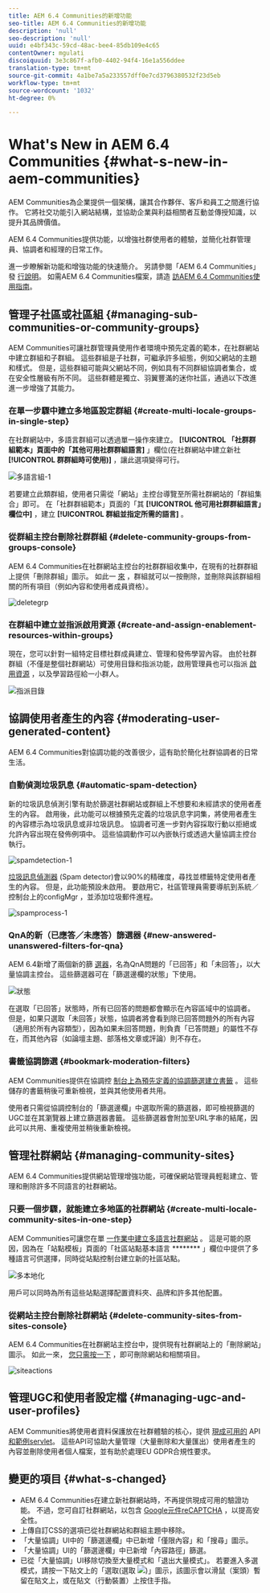 ```yaml
---
title: AEM 6.4 Communities的新增功能
seo-title: AEM 6.4 Communities的新增功能
description: 'null'
seo-description: 'null'
uuid: e4bf343c-59cd-48ac-bee4-85db109e4c65
contentOwner: mgulati
discoiquuid: 3e3c867f-afb0-4402-94f4-16e1a556ddee
translation-type: tm+mt
source-git-commit: 4a1be7a5a233557dff0e7cd3796380532f23d5eb
workflow-type: tm+mt
source-wordcount: '1032'
ht-degree: 0%

---
```



# What&#39;s New in AEM 6.4 Communities {#what-s-new-in-aem-communities}

AEM Communities為企業提供一個架構，讓其合作夥伴、客戶和員工之間進行協作。 它將社交功能引入網站結構，並協助企業與利益相關者互動並傳授知識，以提升其品牌價值。

AEM 6.4 Communities提供功能，以增強社群使用者的體驗，並簡化社群管理員、協調者和經理的日常工作。

進一步瞭解新功能和增強功能的快速簡介。 另請參閱「AEM 6.4 Communities」發 [行說明](../release-notes/communities-release-notes.md)。 如需AEM 6.4 Communities檔案，請造 [訪AEM 6.4 Communities使用指南](home.md)。

## 管理子社區或社區組 {#managing-sub-communities-or-community-groups}

AEM Communities可讓社群管理員使用作者環境中預先定義的範本，在社群網站中建立群組和子群組。 這些群組是子社群，可繼承許多組態，例如父網站的主題和樣式。 但是，這些群組可能與父網站不同，例如具有不同群組協調者集合，或在安全性層級有所不同。 這些群體是獨立、羽翼豐滿的迷你社區，通過以下改進進一步增強了其能力。

### 在單一步驟中建立多地區設定群組 {#create-multi-locale-groups-in-single-step}

在社群網站中，多語言群組可以透過單一操作來建立。 **[!UICONTROL 「社群群組範本」頁面中的「其他可用社群群組語言]** 」欄位(在社群網站中建立新社 **[!UICONTROL 群群組時可使用)]**[](groups.md) ，讓此選項變得可行。

![多語言組-1](assets/multilingualgroup-1.png)

若要建立此類群組，使用者只需從「網站」主控台導覽至所需社群網站的「群組集合」即可。 在「社群群組範本」頁面的「其 **[!UICONTROL 他可用社群群組語言」欄位中]** ，建立 **[!UICONTROL 群組並指定所需的語言]** 。

### 從群組主控台刪除社群群組 {#delete-community-groups-from-groups-console}

AEM 6.4 Communities在社群網站主控台的社群群組收集中，在現有的社群群組上提供「刪除群組」圖示。 如此一 [來](groups.md#deleting-the-group) ，群組就可以一按刪除，並刪除與該群組相關的所有項目（例如內容和使用者成員資格）。

![deletegrp](assets/deletegrp.png)

### 在群組中建立並指派啟用資源 {#create-and-assign-enablement-resources-within-groups}

現在，您可以針對一組特定目標社群成員建立、管理和發佈學習內容。 由於社群群組（不僅是整個社群網站）可使用目錄和指派功能，啟用管理員也可以指派 [啟用資源](resource.md) ，以及學習路徑給一小群人。

![指派目錄](assets/assignmentcatalog.png)

## 協調使用者產生的內容 {#moderating-user-generated-content}

AEM 6.4 Communities對協調功能的改善很少，這有助於簡化社群協調者的日常生活。

### 自動偵測垃圾訊息  {#automatic-spam-detection}

新的垃圾訊息偵測引擎有助於篩選社群網站或群組上不想要和未經請求的使用者產生的內容。 啟用後，此功能可以根據預先定義的垃圾訊息字詞集，將使用者產生的內容標示為垃圾訊息或非垃圾訊息。 協調者可進一步對內容採取行動以拒絕或允許內容出現在發佈例項中。 這些協調動作可以內嵌執行或透過大量協調主控台執行。

![spamdetection-1](assets/spamdetection-1.png)

[垃圾訊息偵測器](moderate-ugc.md#spam-detection) (Spam detector)會以90%的精確度，尋找並標籤特定使用者產生的內容。 但是，此功能預設未啟用。 要啟用它，社區管理員需要導航到系統／控制台上的configMgr ，並添加垃圾郵件進程。

![spamprocess-1](assets/spamprocess-1.png)

### QnA的新（已應答／未應答）篩選器 {#new-answered-unanswered-filters-for-qna}

AEM 6.4新增了兩個新的篩 [選器](moderation.md#filter-rail)，名為QnA問題的「已回答」和「未回答」，以大量協調主控台。 這些篩選器可在「篩選邊欄的狀態」下使用。

![狀態](assets/statuses.png)

在選取「已回答」狀態時，所有已回答的問題都會顯示在內容區域中的協調者。 但是，如果只選取「未回答」狀態，協調者將會看到除已回答問題外的所有內容（適用於所有內容類型），因為如果未回答問題，則負責「已答問題」的屬性不存在，而其他內容（如論壇主題、部落格文章或評論）則不存在。

### 書籤協調篩選 {#bookmark-moderation-filters}

AEM Communities提供在協調控 [制台上為預先定義的協調篩選建立書籤](moderation.md#filter-rail) 。 這些儲存的書籤稍後可重新檢視，並與其他使用者共用。

使用者只需從協調控制台的「篩選邊欄」中選取所需的篩選器，即可檢視篩選的UGC並在其瀏覽器上建立篩選器書籤。 這些篩選器會附加至URL字串的結尾，因此可以共用、重複使用並稍後重新檢視。

## 管理社群網站 {#managing-community-sites}

AEM 6.4 Communities提供網站管理增強功能，可確保網站管理員輕鬆建立、管理和刪除許多不同語言的社群網站。

### 只要一個步驟，就能建立多地區的社群網站 {#create-multi-locale-community-sites-in-one-step}

AEM Communities可讓您在單 [一作業中建立多語言社群網站](create-site.md) 。 這是可能的原因，因為在「站點模板」頁面的「社區站點基本語言 ******** 」欄位中提供了多種語言可供選擇，同時從站點控制台建立新的社區站點。

![多本地化](assets/multilocalesite.png)

用戶可以同時為所有這些站點選擇配置資料夾、品牌和許多其他配置。

### 從網站主控台刪除社群網站 {#delete-community-sites-from-sites-console}

AEM 6.4 Communities在社群網站主控台中，提供現有社群網站上的「刪除網站」圖示。 如此一來， [您只需按一下](create-site.md) ，即可刪除網站和相關項目。

![siteactions](assets/siteactions.png)

## 管理UGC和使用者設定檔 {#managing-ugc-and-user-profiles}

AEM Communities將使用者資料保護放在社群體驗的核心，提供 [現成可用的](user-ugc-management-service.md) API [和範例servlet](https://github.com/Adobe-Marketing-Cloud/aem-communities-ugc-migration/tree/main/bundles/communities-ugc-management-servlet)。 這些API可協助大量管理（大量刪除和大量匯出）使用者產生的內容並刪除使用者個人檔案，並有助於處理EU GDPR合規性要求。

## 變更的項目 {#what-s-changed}

* AEM 6.4 Communities在建立新社群網站時，不再提供現成可用的驗證功能。 不過，您可自訂社群網站，以包含 [Google元件reCAPTCHA](https://helpx.adobe.com/experience-manager/using/aem_recaptcha.html) ，以提高安全性。
* 上傳自訂CSS的選項已從社群網站和群組主題中移除。
* 「大量協調」UI中的「篩選邊欄」中已新增「僅限內容」和「搜尋」圖示。
* 「大量協調」UI的「篩選邊欄」中已新增「內容路徑」篩選。
* 已從「大量協調」UI移除切換至大量模式和「退出大量模式」。 若要進入多選模式，請按一下貼文上的「選取(選取 ![](assets/selecticon.png))」圖示，該圖示會以滑鼠（案頭）暫留在貼文上，或在貼文（行動裝置）上按住手指。

